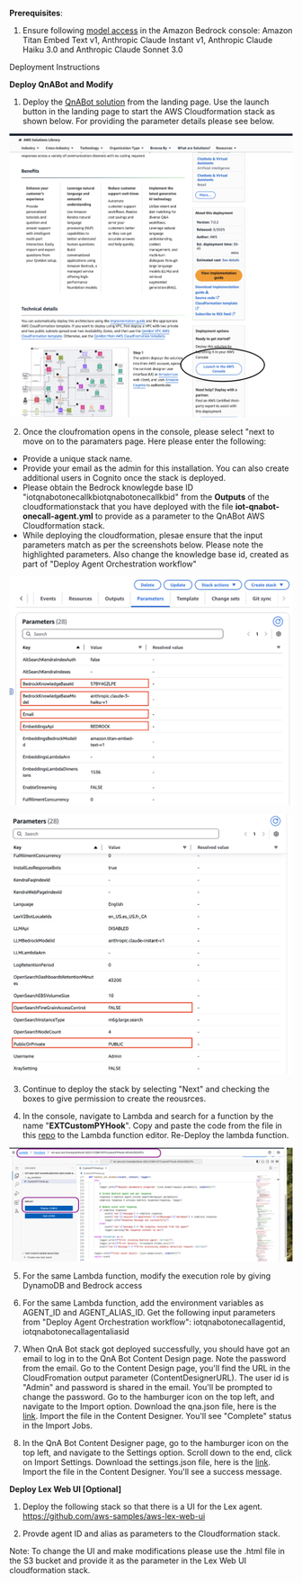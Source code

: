 **Prerequisites**:

1. Ensure following [model access](https://docs.aws.amazon.com/bedrock/latest/userguide/model-access-modify.html) in the Amazon Bedrock console: Amazon Titan Embed Text v1, Anthropic Claude Instant v1, Anthropic Claude Haiku 3.0 and Anthropic Claude Sonnet 3.0

Deployment Instructions

**Deploy QnABot and Modify**

1. Deploy the [QnABot solution](https://aws.amazon.com/solutions/implementations/qnabot-on-aws/) from the landing page. Use the launch button in the landing page to start the AWS Cloudformation stack as shown below. For providing the parameter details please see below.

![QnABot](../assets/images/launch_qnabot.png)

2. Once the cloufromation opens in the console, please select "next to move on to the paramaters page. Here please enter the following:

- Provide a unique stack name.
- Provide your email as the admin for this installation. You can also create additional users in Cognito once the stack is deployed.
- Please obtain the Bedrock knowlegde base ID "iotqnabotonecallkbiotqnabotonecallkbid" from the **Outputs** of the cloudformationstack that you have deployed with the file **iot-qnabot-onecall-agent.yml** to provide as a parameter to the QnABot AWS Cloudformation stack.
- While deploying the cloudformation, plesae ensure that the input parameters match as per the screenshots below. Please note the highlighted parameters. Also change the knowledge base id, created as part of "Deploy Agent Orchestration workflow"

![Parameter List1](../assets/images/QnABot_Cfn_Parameter1.png)

![Parameter List2](../assets/images/QnABot_Cfn_Parameter2.png)

3. Continue to deploy the stack by selecting "Next" and checking the boxes to give permission to create the reousrces.

4. In the console, navigate to Lambda and search for a function by the name "**EXTCustomPYHook**". Copy and paste the code from the file in this [repo](../source/lambda/iot-qnabot-onecall-custom-hook/CustomPYHook.py) to the Lambda function editor. Re-Deploy the lambda function.

![CustomPYHook](../assets/images/lambda_custompyhook.png)

5. For the same Lambda function, modify the execution role by giving DynamoDB and Bedrock access

6. For the same Lambda function, add the environment variables as AGENT_ID and AGENT_ALIAS_ID. Get the following input parameters from "Deploy Agent Orchestration workflow": iotqnabotonecallagentid, iotqnabotonecallagentaliasid

7. When QnA Bot stack got deployed successfully, you should have got an email to log in to the QnA Bot Content Design page. Note the password from the email. Go to the Content Design page, you'll find the URL in the CloudFromation output parameter (ContentDesignerURL). The user id is "Admin" and password is shared in the email. You'll be prompted to change the password. Go to the hamburger icon on the top left, and navigate to the Import option. Download the qna.json file, here is the [link](../assets/config/qna.json). Import the file in the Content Designer. You'll see "Complete" status in the Import Jobs.

8. In the QnA Bot Content Designer page, go to the hamburger icon on the top left, and navigate to the Settings option. Scroll down to the end, click on Import Settings. Download the settings.json file, here is the [link](../assets/config/settings.json). Import the file in the Content Designer. You'll see a success message.

**Deploy Lex Web UI [Optional]**

1. Deploy the following stack so that there is a UI for the Lex agent. https://github.com/aws-samples/aws-lex-web-ui

2. Provde agent ID and alias as parameters to the Cloudformation stack.

Note: To change the UI and make modifications please use the .html file in the S3 bucket and provide it as the parameter in the Lex Web UI cloudformation stack.
